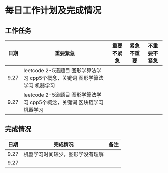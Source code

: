 # 每日工作计划及完成情况

## 工作任务

| 日期 | 重要紧急                                                                     | 重要不紧急 | 紧急不重要 | 不重要不紧急 |
| ---- | ---------------------------------------------------------------------------- | ---------- | ---------- | ------------ |
| 9.27 | leetcode 2-5道题目 图形学算法学习 cpp5个概念，关键词 图形学算法学习 机器学习 |            |            |              |
| 9.27 | leetcode 2-5道题目 图形学算法学习 cpp5个概念，关键词 区块链学习 机器学习 |            |            |              |

## 完成情况

| 日期 | 完成情况                                                                     | 备注 |
| ---- | ---------------------------------------------------------------------------- | ---- |
| 9.27 | 机器学习时间较少，图形学没有理解 |      |
| 9.27 |  |      |
